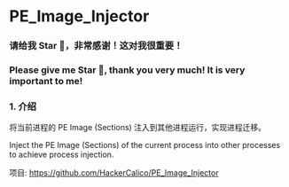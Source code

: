 # PE_Image_Injector

### 请给我 Star 🌟，非常感谢！这对我很重要！

### Please give me Star 🌟, thank you very much! It is very important to me!

### 1. 介绍

将当前进程的 PE Image (Sections) 注入到其他进程运行，实现进程迁移。

Inject the PE Image (Sections) of the current process into other processes to achieve process injection.

项目: https://github.com/HackerCalico/PE_Image_Injector
